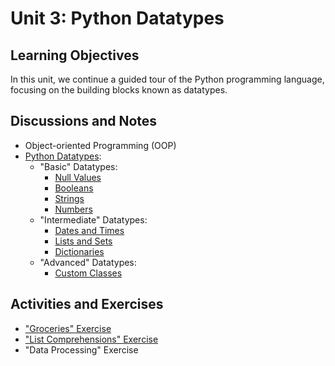 # Unit 3: Python Datatypes

## Learning Objectives

In this unit, we continue a guided tour of the Python programming language, focusing on the building blocks known as datatypes.

## Discussions and Notes

  + Object-oriented Programming (OOP)
  + [Python Datatypes](/notes/python/datatypes):
    + "Basic" Datatypes:
      + [Null Values](/notes/python/datatypes/none.md)
      + [Booleans](/notes/python/datatypes/booleans.md)
      + [Strings](/notes/python/datatypes/strings.md)
      + [Numbers](/notes/python/datatypes/numbers.md)
    + "Intermediate" Datatypes:
      + [Dates and Times](/notes/python/datatypes/dates.md)
      + [Lists and Sets](/notes/python/datatypes/lists.md)
      + [Dictionaries](/notes/python/datatypes/dictionaries.md)
    + "Advanced" Datatypes:
      + [Custom Classes](/notes/python/datatypes/classes.md)

## Activities and Exercises

  + ["Groceries" Exercise](/exercises/groceries/README.md)
  + ["List Comprehensions" Exercise](/exercises/list-comprehensions/README.md)
  + "Data Processing" Exercise
